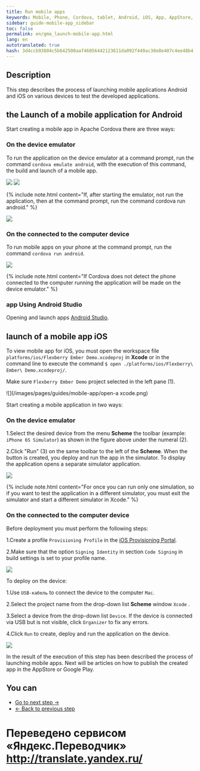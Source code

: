 ```yaml
---
title: Run mobile apps 
keywords: Mobile, Phone, Cordova, tablet, Android, iOS, App, AppStore, play market
sidebar: guide-mobile-app_sidebar
toc: false
permalink: en/gma_launch-mobile-app.html
lang: en 
autotranslated: true 
hash: 3d4ccb93804c5b642500aaf46056442123611da092f449ac30e8e407c4ee48b4
---
```


## Description

This step describes the process of launching mobile applications Android and iOS on various devices to test the developed applications.

## the Launch of a mobile application for Android

Start creating a mobile app in Apache Cordova there are three ways:

### On the device emulator

To run the application on the device emulator at a command prompt, run the command `cordova emulate android`, with the execution of this command, the build and launch of a mobile app.

![](/images/pages/guides/mobile-app/cordova-emulate-android.png)
![](/images/pages/guides/mobile-app/cordova-emulate-android1.png)

{% include note.html content="If, after starting the emulator, not run the application, then at the command prompt, run the command cordova run android." %}

![](/images/pages/guides/mobile-app/cordova-run-mobile-app.png)

### On the connected to the computer device

To run mobile apps on your phone at the command prompt, run the command `cordova run android`.

![](/images/pages/guides/mobile-app/cordova-run-mobile-app2.png)

{% include note.html content="If Cordova does not detect the phone connected to the computer running the application will be made on the device emulator." %}

### app Using Android Studio 

Opening and launch apps [Android Studio](https://cordova.apache.org/docs/en/latest/guide/platforms/android/index.html#opening-a-project-in-android-studio).

## launch of a mobile app iOS

To view mobile app for iOS, you must open the workspace file `platforms/ios/Flexberry Ember Demo.xcodeproj` in **Xcode** or in the command line to execute the command `$ open ./platforms/ios/Flexberry\ Ember\ Demo.xcodeproj/`.

Make sure `Flexberry Ember Demo` project selected in the left pane (1).

![](/images/pages/guides/mobile-app/open-a xcode.png)

Start creating a mobile application in two ways:

### On the device emulator

1.Select the desired device from the menu **Scheme** the toolbar (example: `iPhone 6S Simulator`) as shown in the figure above under the numeral (2).

2.Click "Run" (3) on the same toolbar to the left of the **Scheme**. When the button is created, you deploy and run the app in the simulator. To display the application opens a separate simulator application.

![](/images/pages/guides/mobile-app/open-mobeli-app.png)

{% include note.html content="For once you can run only one simulation, so if you want to test the application in a different simulator, you must exit the simulator and start a different simulator in Xcode." %}

### On the connected to the computer device

Before deployment you must perform the following steps:

1.Create a profile `Provisioning Profile` in the [iOS Provisioning Portal](https://developer.apple.com/ios/manage/overview/index.action).

2.Make sure that the option `Signing Identity` in section `Code Signing` in build settings is set to your profile name.

![](/images/pages/guides/mobile-app/signing-identity.png)

To deploy on the device:

1.Use `USB-кабель` to connect the device to the computer `Mac`.

2.Select the project name from the drop-down list **Scheme** window `Xcode` .

3.Select a device from the drop-down list `Device`. If the device is connected via USB but is not visible, click `Organizer` to fix any errors.

4.Click `Run` to create, deploy and run the application on the device.

![](/images/pages/guides/mobile-app/iphone-5s.png)

In the result of the execution of this step has been described the process of launching mobile apps. Next will be articles on how to publish the created app in the AppStore or Google Play.

## You can

* [Go to next step ->](gma_publish-mobile-app.html)
* [<- Back to previous step](gma_build-mobile-app.html)



 # Переведено сервисом «Яндекс.Переводчик» http://translate.yandex.ru/